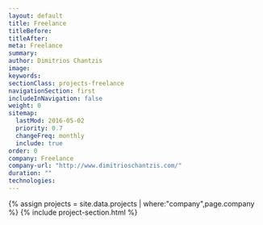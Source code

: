 ```yaml
---
layout: default
title: Freelance
titleBefore:
titleAfter:
meta: Freelance
summary:
author: Dimitrios Chantzis
image:
keywords:
sectionClass: projects-freelance
navigationSection: first
includeInNavigation: false
weight: 0
sitemap:
  lastMod: 2016-05-02
  priority: 0.7
  changeFreq: monthly
  include: true
order: 0
company: Freelance
company-url: "http://www.dimitrioschantzis.com/"
duration: ""
technologies:
---
```


{% assign projects = site.data.projects | where:"company",page.company %}
{% include project-section.html %}
